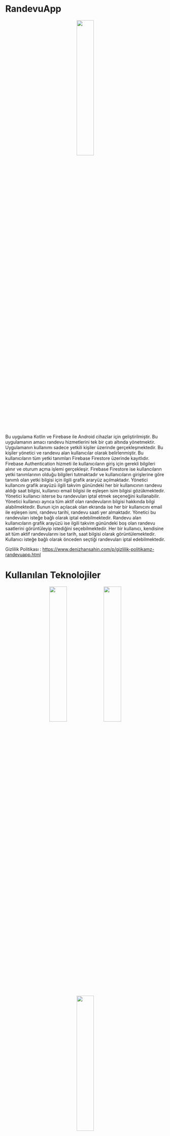 # RandevuApp

<div align="center">
    <img src="https://github.com/denizzhansahin/randevuApp/assets/95483485/032bfd1d-e822-4b8d-acb8-6899c3eaa680" width="33%">
</div>


Bu uygulama Kotlin ve Firebase ile Android cihazlar için geliştirilmiştir. Bu uygulamanın amacı randevu hizmetlerini tek bir çatı altında yönetmektir.
Uygulamanın kullanımı sadece yetkili kişiler üzerinde gerçekleşmektedir. Bu kişiler yönetici ve randevu alan kullanıcılar olarak belirlenmiştir. Bu kullanıcıların tüm yetki tanımları Firebase Firestore üzerinde kayıtlıdır.
Firebase Authentication hizmeti ile kullanıcıların giriş için gerekli bilgileri alınır ve oturum açma işlemi gerçekleşir. Firebase Firestore ise kullancıların yetki tanımlarının olduğu bilgileri tutmaktadır ve kullanıcıların girişlerine göre tanımlı olan yetki bilgisi için ilgili grafik araryüz açılmaktadır.
Yönetici kullancını grafik arayüzü ilgili takvim günündeki her bir kullanıcının randevu aldığı saat bilgisi, kullanıcı email bilgisi ile eşleşen isim bilgisi gözükmektedir. Yönetici kullanıcı isterse bu randevuları iptal etmek seçeneğini kullanabilir. Yönetici kullanıcı ayrıca tüm aktif olan randevuların bilgisi hakkında bilgi alabilmektedir. Bunun için açılacak olan ekranda ise her bir kullanıcını email ile eşleşen ismi, randevu tarihi, randevu saati yer almaktadır. Yönetici bu randevuları isteğe bağlı olarak iptal edebilmektedir.
Randevu alan kullanıcıların grafik arayüzü ise ilgili takvim günündeki boş olan randevu saatlerini görüntüleyip istediğini seçebilmektedir. Her bir kullanıcı, kendisine ait tüm aktif randevularını ise tarih, saat bilgisi olarak görüntülemektedir. Kullanıcı isteğe bağlı olarak önceden seçtiği randevuları iptal edebilmektedir.

Gizlilik Politikası : https://www.denizhansahin.com/p/gizlilik-politikamz-randevuapp.html 

# Kullanılan Teknolojiler

<div align="center">
    <img src="https://github.com/denizzhansahin/randevuApp/assets/95483485/7615863c-b7f5-4230-9e61-6f26c2c579b1" width="33%">
    <img src="https://github.com/denizzhansahin/randevuApp/assets/95483485/f295445f-9e7c-4785-a0f5-a4f173e5b4a8" width="33%">
    <img src="https://github.com/denizzhansahin/randevuApp/assets/95483485/f1640074-7658-480f-a8c3-3e6646bc351a" width="33%">
</div>

## Firebase Kullanım Şeması:
kullaniciBilgileri : Bu bir collectiondur, kullanıcıların Firebase Authentication ile ilgili ID bilgilerine göre isimlendirilen documentler vardır

kullaniciBilgileri -> Firebase Authentication ID (document) : Bu bir document olarak görev yapmaktadır. İçerisinde yer alan field isimleri sırası ile : eposta, firebasID, isim, kullanici_ID, yetkili

tarihler : Bu bir collectiondur ve içerisinde GG-AA-YY formatına uygun tarihler için documentler vardır.

traihler -> GG-AA-YY (document) : Bu documentler içerisinde Saat:Dakika formatına göre saat fieldlar olmaktadır. Bu fieldların değeri ise default olarak "yok" olarak ayarlanmaktadır.

## Önemli:
Bu sistemde yer alan kullaniciBilgileri -> Firebase Authentication ID -> yetkili için eğer değer "Evet" ise bu yönetici kullanıcı için grafik arayüz açmaktadır. "Hayır" ise randevu alan kullanıcı için grafik arayüz açılmaktadır.

Bu sistemde yer alan kullaniciBilgileri -> Firebase Authentication ID (document) -> isim için ise yöetici kullanıcının her bir randevu işlemindeki kullanıcını isimlerini uygulama üzerinden görüntülemesi için kullanılmaktadır.

Bu uygulama içinde özellike Android CalendarView ve RecyclerView kullanılmıştır. İlgili Data Class ile ilgili bilgiler yine bu Data Class özelliği esas alınarak değer alan bir ArrayList kullanılmıştır ve bu ArrayList bir Adapter activity içinde RecyclerView'da listelenme sağlanmıştır. Firebase Firestore işlemleri için özellikle Adapter sınıfları kullanılmıştır ve esneklik açısından verimli olduğu düşünülmüştür.

## Kullanılan Adapter dosyaları : 

GenelAdapter : Randevu alan kullanıcıların randevu işlemlerini yapmaktadır. MainActivity5 içinden gelen ilgili tarih bilgisine ait olan boş randevu bilgilerine göre ilgili buton tıklama işlemleri yapılır.

GenelAdapterMyRandevu : Randevu alan kullanıcıların tüm randevu bilgilerini görüntülemeyi sağlar. İlgili randevuları iptal etmek için ilgili buton işlemlerini yapmaktadır. İlgili kaynak bilgilier MainActivity6 üzerinden almaktadır.

YoneticiRandevu : MainActivity7 içinden gelen bilgileri kullanmaktadır. Yönetici kullanıcı istediği bir takvim günündeki randevuları görüntülüyebilir ve iptal etmek için ilgili buton işlemlerini kullanmaktadır.

TumRandevularYonetici : Yöneticinin tüm randevuları görüntülemesini ve iptal etmesini sağlamaktadır. İlgili bilgileri MainActivity8 içinden almaktadır.


## Not:
GenelAdapter : cardview isimli bir XML kullanır.

GenelAdapterMyRandevu : my_randevu_cardview isimli bir XML kullanır.

YoneticiRandevu : my_randevu_cardview isimli bir XML kullanır.

TumRandevularYonetici : my_randevu_cardview isimli XML kullanır.

## Ekran Görüntüleri:

<div align="center">
    <img src="https://github.com/denizzhansahin/randevuApp/assets/95483485/5d69be50-e407-44e4-b3e8-b119d3cb3d2b" width="33%">
    <img src="https://github.com/denizzhansahin/randevuApp/assets/95483485/a16cc052-95cb-424c-a8f3-154f5fe38ba0" width="33%">
    <img src="https://github.com/denizzhansahin/randevuApp/assets/95483485/8032a11f-e62f-40ab-abcc-11139d23a469" width="33%">
</div>
<div align="center">
    <img src="https://github.com/denizzhansahin/randevuApp/assets/95483485/bce1ed42-ed8a-4c0b-a123-6d899d0dac51" width="33%">
    <img src="https://github.com/denizzhansahin/randevuApp/assets/95483485/206f8117-1f1d-46ac-a2a1-74b00cb9b0dd" width="33%">
    <img src="https://github.com/denizzhansahin/randevuApp/assets/95483485/9f2237cd-9d66-4b07-a7f1-918df7fe5996" width="33%">
</div>
<div align="center">
    <img src="https://github.com/denizzhansahin/randevuApp/assets/95483485/6ba66017-96fb-49df-bce1-a5bb7d99a092" width="33%">
    <img src="https://github.com/denizzhansahin/randevuApp/assets/95483485/de8ca920-4a0d-4a86-b8d4-8d2d15e48e2b" width="33%">
    <img src="https://github.com/denizzhansahin/randevuApp/assets/95483485/515203e8-e5df-4768-aab5-83e11a7450a7" width="33%">
</div>
<div align="center">
    <img src="https://github.com/denizzhansahin/randevuApp/assets/95483485/e2332886-9a1f-4569-821f-5ecb953db0c8" width="33%">
    <img src="https://github.com/denizzhansahin/randevuApp/assets/95483485/3f53376d-e531-421d-802d-234bb10fde7e" width="33%">
</div>
